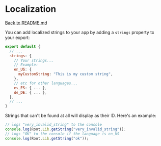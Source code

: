 # Localization

[Back to README.md](README.md)

You can add localized strings to your app by adding a `strings` property to your export:

```js
export default {
  // ...
  strings: {
    // Your strings...
    // Example:
    en_US: {
      myCustomString: "This is my custom string",
    },
    // etc for other languages...
    es_ES: { ... },
    de_DE: { ... },
  },
  // ...
}
```

Strings that can't be found at all will display as their ID. Here's an example:

```js
// logs "very_invalid_string" to the console
console.log(Root.Lib.getString("very_invalid_string"));
// logs "OK" to the console if the language is en_US
console.log(Root.Lib.getString("ok"));
```